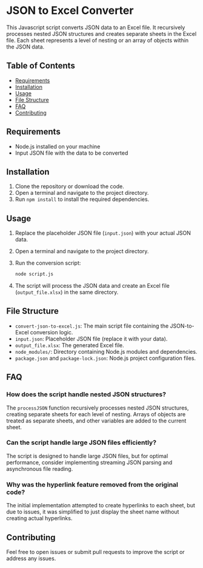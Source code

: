 # JSON to Excel Converter

This Javascript script converts JSON data to an Excel file. It recursively processes nested JSON structures and creates separate sheets in the Excel file. Each sheet represents a level of nesting or an array of objects within the JSON data.

## Table of Contents

- [Requirements](#requirements)
- [Installation](#installation)
- [Usage](#usage)
- [File Structure](#file-structure)
- [FAQ](#faq)
- [Contributing](#contributing)

## Requirements

- Node.js installed on your machine
- Input JSON file with the data to be converted

## Installation

1. Clone the repository or download the code.
2. Open a terminal and navigate to the project directory.
3. Run `npm install` to install the required dependencies.

## Usage

1. Replace the placeholder JSON file (`input.json`) with your actual JSON data.
2. Open a terminal and navigate to the project directory.
3. Run the conversion script:

   ```bash
   node script.js
   ```

4. The script will process the JSON data and create an Excel file (`output_file.xlsx`) in the same directory.

## File Structure

- `convert-json-to-excel.js`: The main script file containing the JSON-to-Excel conversion logic.
- `input.json`: Placeholder JSON file (replace it with your data).
- `output_file.xlsx`: The generated Excel file.
- `node_modules/`: Directory containing Node.js modules and dependencies.
- `package.json` and `package-lock.json`: Node.js project configuration files.

## FAQ

### How does the script handle nested JSON structures?

The `processJSON` function recursively processes nested JSON structures, creating separate sheets for each level of nesting. Arrays of objects are treated as separate sheets, and other variables are added to the current sheet.

### Can the script handle large JSON files efficiently?

The script is designed to handle large JSON files, but for optimal performance, consider implementing streaming JSON parsing and asynchronous file reading.

### Why was the hyperlink feature removed from the original code?

The initial implementation attempted to create hyperlinks to each sheet, but due to issues, it was simplified to just display the sheet name without creating actual hyperlinks.

## Contributing

Feel free to open issues or submit pull requests to improve the script or address any issues.

